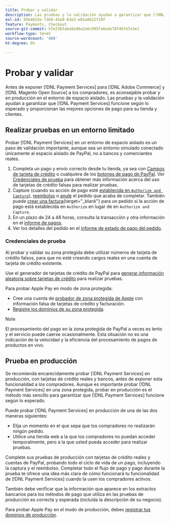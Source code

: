 ```yaml
---
title: Probar y validar
description: Las pruebas y la validación ayudan a garantizar que [!DNL Payment Services] las funciones funcionan según lo esperado y proporcionan las mejores opciones de pago para sus clientes
exl-id: 95b4615e-73b0-41e8-83e2-e65a0b22f10f
feature: Payments, Checkout
source-git-commit: 5fe23b5aba9ad0a2a6c995fa6ade78f46fe7e3e1
workflow-type: tm+mt
source-wordcount: '469'
ht-degree: 0%

---
```


# Probar y validar

Antes de exponer [!DNL Payment Services] para [!DNL Adobe Commerce] y [!DNL Magento Open Source] a los compradores, es aconsejable probar _y_ en producción en el entorno de espacio aislado. Las pruebas y la validación ayudan a garantizar que [!DNL Payment Services] funcione según lo esperado y proporcionan las mejores opciones de pago para su tienda y clientes.

## Realizar pruebas en un entorno limitado

Probar [!DNL Payment Services] en un entorno de espacio aislado es un paso de validación importante, aunque sea un entorno simulado conectado únicamente al espacio aislado de PayPal, no a bancos y comerciantes reales.

1. Completa un pago y envío correcto desde tu tienda, ya sea con [Campos de tarjeta de crédito](payments-options.md#credit-card-fields) o cualquiera de los [botones de pago de PayPal](payments-options.md#paypal-smart-buttons). Ver [Credenciales de prueba](#testing-credentials) para obtener más información acerca del uso de tarjetas de crédito falsas para realizar pruebas.
1. Capture (cuando su acción de pago esté [establecida en `Authorize and Capture`](onboard.md#set-payment-services-as-payment-method)), [reembolso](refunds.md) o [anule](voids.md) el pedido que acaba de completar. También puede [crear una factura](https://docs.magento.com/user-guide/sales/invoice-create.html){target="_blank"} para un pedido si la acción de pago está establecida en `Authorize` en lugar de en `Authorize and Capture`.
1. En un plazo de 24 a 48 horas, consulta la transacción y otra información en el [informe de pagos](payouts.md).
1. Ver los detalles del pedido en el [informe de estado de pago del pedido](order-payment-status.md).

### Credenciales de prueba

Al probar y validar su zona protegida debe utilizar números de tarjeta de crédito falsos, para que no esté creando cargos reales en una cuenta de tarjeta de crédito existente.

Use el generador de tarjetas de crédito de PayPal para [generar información aleatoria sobre tarjetas de crédito](https://www.paypal.com/us/smarthelp/article/where-can-i-find-test-credit-card-numbers-ts2157) para realizar pruebas.

Para probar Apple Pay en modo de zona protegida:

* Cree una cuenta de [probador de zona protegida de Apple](https://developer.apple.com/apple-pay/sandbox-testing/#create-a-sandbox-tester-account) con información falsa de tarjetas de crédito y facturación.
* [Registre los dominios de su zona protegida](https://developer.paypal.com/docs/checkout/apm/apple-pay/#link-registeryoursandboxdomains).

>[!NOTE]
>
>El procesamiento del pago en la zona protegida de PayPal a veces es lento y el servicio puede caerse ocasionalmente. Esta situación no es una indicación de la velocidad y la eficiencia del procesamiento de pagos de productos en vivo.

## Prueba en producción

Se recomienda encarecidamente probar [!DNL Payment Services] en producción, con tarjetas de crédito reales y bancos, antes de exponer esta funcionalidad a los compradores. Aunque es importante probar [!DNL Payment Services] en una zona protegida, probar en producción es el método más sencillo para garantizar que [!DNL Payment Services] funcione según lo esperado.

Puede probar [!DNL Payment Services] en producción de una de las dos maneras siguientes:

* Elija un momento en el que sepa que los compradores no realizarán ningún pedido.
* Utilice una tienda web a la que los compradores no puedan acceder temporalmente, pero a la que usted pueda acceder para realizar pruebas.

Complete sus pruebas de producción con tarjetas de crédito reales y cuentas de PayPal, probando todo el ciclo de vida de un pago, incluyendo la captura y el reembolso. Completar todo el flujo de pago y pago durante la prueba te ofrece una idea más clara de cómo funcionará tu funcionalidad de [!DNL Payment Services] cuando la usen los compradores activos.

También debe verificar que la información que aparece en los extractos bancarios para los métodos de pago que utiliza en las pruebas de producción es correcta y esperada (incluida la descripción de su negocio).

Para probar Apple Pay en el modo de producción, debes [registrar tus dominios de producción](https://developer.paypal.com/docs/checkout/apm/apple-pay/#register-your-live-domain).
